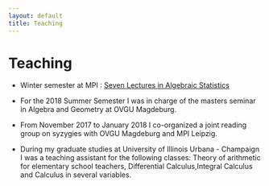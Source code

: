 ```yaml
---
layout: default
title: Teaching
---
```


# Teaching

* Winter semester at MPI : [Seven Lectures in Algebraic Statistics](teaching/sevenLectures2019.md)

* For the 2018 Summer Semester I was in charge of the masters seminar in Algebra and Geometry
at OVGU Magdeburg.

* From November 2017 to January 2018 I co-organized a joint reading group on syzygies with
OVGU Magdeburg and MPI Leipzig.

* During my graduate studies at University of Illinois Urbana - Champaign I was a
teaching assistant for the following classes: Theory of arithmetic for elementary school teachers, Differential Calculus,Integral Calculus and
Calculus in several variables.
